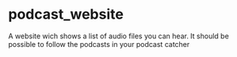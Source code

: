 # podcast_website
A website wich shows a list of audio files you can hear. It should be possible to follow the podcasts in your podcast catcher 
